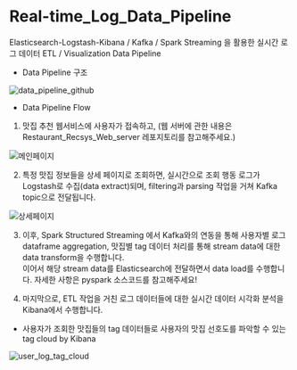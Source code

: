 # Real-time_Log_Data_Pipeline
Elasticsearch-Logstash-Kibana / Kafka / Spark Streaming 을 활용한 실시간 로그 데이터 ETL / Visualization Data Pipeline  





- Data Pipeline 구조

![data_pipeline_github](https://user-images.githubusercontent.com/20104945/91434208-7181d680-e89f-11ea-93f3-099f2642bc91.png)







- Data Pipeline Flow  


1. 맛집 추천 웹서비스에 사용자가 접속하고, (웹 서버에 관한 내용은 Restaurant_Recsys_Web_server 레포지토리를 참고해주세요.)  


![메인페이지](https://user-images.githubusercontent.com/20104945/91588177-bcc8e180-e992-11ea-9b95-d5ccdc85cf4c.png)  



2. 특정 맛집 정보들을 상세 페이지로 조회하면, 실시간으로 조회 행동 로그가 Logstash로 수집(data extract)되며, filtering과 parsing 작업을 거쳐 Kafka topic으로 전달됩니다.    


![상세페이지](https://user-images.githubusercontent.com/20104945/91588185-bfc3d200-e992-11ea-9215-20034bdfbb3f.png)



3. 이후, Spark Structured Streaming 에서 Kafka와의 연동을 통해 사용자별 로그 dataframe aggregation, 맛집별 tag 데이터 처리를 통해 stream data에 대한 data transform을 수행합니다.  
이어서 해당 stream data를 Elasticsearch에 전달하면서 data load를 수행합니다.
자세한 사항은 pyspark 소스코드를 참고해주세요!   

4. 마지막으로, ETL 작업을 거친 로그 데이터들에 대한 실시간 데이터 시각화 분석을 Kibana에서 수행합니다.   
 * 사용자가 조회한 맛집들의 tag 데이터들로 사용자의 맛집 선호도를 파악할 수 있는 tag cloud by Kibana


![user_log_tag_cloud](https://user-images.githubusercontent.com/20104945/91430638-2b764400-e89a-11ea-9140-2988b6618b5a.PNG)

